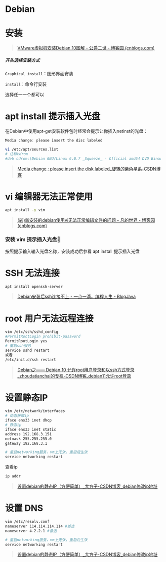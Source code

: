 # Debian

# 安装

> [VMware虚拟机安装Debian 10图解 - 公爵二世 - 博客园 (cnblogs.com)](https://www.cnblogs.com/dukejunior/articles/11405417.html)

##### 开头选择安装方式

`Graphical install`：图形界面安装

`install`：命令行安装

选择任一一个都可以

# apt install 提示插入光盘

在Debian中使用apt-get安装软件包时经常会提示让你插入netinst的光盘：

```bash
Media change: please insert the disc labeled
```

```bash
vi /etc/apt/sources.list
# 注释cdrom
#deb cdrom:[Debian GNU/Linux 6.0.7 _Squeeze_ - Official amd64 DVD Binary-1 20130223-14:06]/ squeeze contrib main
```

> [Media change : please insert the disk labeled_旋转的紫色星系-CSDN博客](https://blog.csdn.net/purplegalaxy/article/details/39495033)

# vi 编辑器无法正常使用

```bash
apt install -y vim
```

> [(转)新安装的debian使用vi无法正常编辑文件的问题 - 凡的世界 - 博客园 (cnblogs.com)](https://www.cnblogs.com/Impulse/articles/14673793.html)

### 安装 vim 提示插入光盘:dog:

按照提示输入输入光盘名称，安装成功后参看 apt install 提示插入光盘

# SSH 无法连接

```bash
apt install openssh-server
```

> [Debian安装后ssh连接不上 - 一点一滴，编程人生 - BlogJava](http://www.blogjava.net/writegull/archive/2010/12/11/340373.html)

# root 用户无法远程连接

```bash
vim /etc/ssh/sshd_config
#PermitRootLogin prohibit-password
PermitRootLogin yes
# 重启ssh服务
service sshd restart
或者
/etc/init.d/ssh restart
```

> [Debian之—— Debian 10 允许root用户登录和以ssh方式登录_zhoudatianchai的专栏-CSDN博客_debian11允许root登录](https://blog.csdn.net/zhoudatianchai/article/details/113740262)

# 设置静态IP

```bash
vim /etc/network/interfaces
# 动态获取ip
iface ens33 inet dhcp
# 静态ip
iface ens33 inet static
address 192.168.3.151
netmask 255.255.255.0
gateway 192.168.3.1

# 重启networking服务，vm上无效，重启后生效
service networking restart
```

查看ip

```bash
ip addr
```

> [设置debian的静态IP（方便简单）_大方子-CSDN博客_debian修改ip地址](https://blog.csdn.net/nzjdsds/article/details/77197246)

# 设置 DNS

```bash
vim /etc/resolv.conf
nameserver 114.114.114.114 #首选
nameserver 4.2.2.1 #备选

# 重启networking服务，vm上无效，重启后生效
service networking restart
```

> [设置debian的静态IP（方便简单）_大方子-CSDN博客_debian修改ip地址](https://blog.csdn.net/nzjdsds/article/details/77197246)

